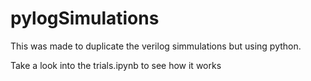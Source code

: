# pylogSimulations
This was made to duplicate the verilog simmulations but using python.

Take a look into the trials.ipynb to see how it works
